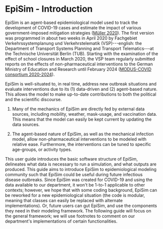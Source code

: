 # EpiSim - Introduction 

EpiSim is an agent-based epidemiological model used to track the development of
COVID-19 cases
and estimate the impact of various government-imposed mitigation
strategies ([Müller 2020](
https://doi.org/10.48550/arXiv.2011.11453)). The first version was programmed in
about two weeks in April 2020 by Fachgebiet Verkehrssystemplanung und Verkehrstelematik (VSP)---english: the Department of Transport
Systems Planning and Transport Telematics---at the
Technische Universität Berlin (TUB). Starting with
the examination of the effect of school closures in March 2020, the
VSP team regularly
submitted reports on the effects of non-pharmaceutical interventions to the German Ministry of Education and
Research until February 2024 ([MODUS-COVID consortium 2020-2024](https://depositonce.tu-berlin.de/handle/11303/11125)).

EpiSim is
well-situated to, in real time, address new outbreak situations and
evaluate interventions due to its (1) data-driven and (2) agent-based
nature. This allows the model to make up-to-date contributions to both
the political and the scientific discourse.

1.  Many of the mechanics of EpiSim are directly fed by external data
    sources, including mobility, weather, mask-usage, and vaccination
    data. This means that the model can easily be kept current by
    updating the data sources.

2.  The agent-based nature of EpiSim, as well as the mechanical infection
    model, allow non-pharmaceutical interventions to be modeled with
    relative ease. Furthermore, the interventions can be tuned to
    specific age-groups, or activity types.

This user guide introduces the basic software structure of
EpiSim,
delineates what data is necessary to run a simulation, and what outputs
are produced. This guide aims to introduce
EpiSim to
epidemiological modeling community such that
EpiSim could be
useful during future infectious disease outbreaks. Since
EpiSim was
created for COVID-19 and using the data available to our
department, it won't be 1-to-1 applicable to other contexts; however, we
hope that with some coding background, EpiSim can be reworked for a new epidemiological
situation (the code is modular, meaning that classes can easily be
replaced with alternate implementations). Or, future users can gut
EpiSim, and use
the components they need in their modeling framework. The following
guide will focus on the general framework; we will use footnotes to
comment on our department's implementations of certain functionalities.